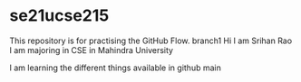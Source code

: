 # se21ucse215
This repository is for practising the GitHub Flow.
branch1
Hi I am Srihan Rao
I am majoring in CSE in Mahindra University 

I am learning the different things available in github 
 main
